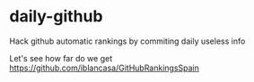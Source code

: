 # daily-github
Hack github automatic rankings by commiting daily useless info

Let's see how far do we get https://github.com/iblancasa/GitHubRankingsSpain
